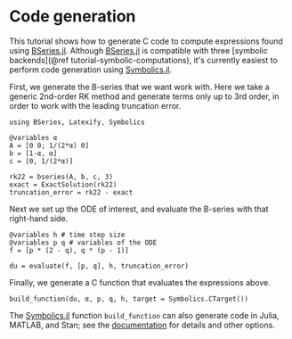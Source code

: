 # Code generation

This tutorial shows how to generate C code to compute expressions found using
[BSeries.jl](https://github.com/ranocha/BSeries.jl).
Although [BSeries.jl](https://github.com/ranocha/BSeries.jl) is compatible with three
[symbolic backends](@ref tutorial-symbolic-computations), it's currently easiest to
perform code generation using [Symbolics.jl](https://github.com/JuliaSymbolics/Symbolics.jl).

First, we generate the B-series that we want work with.
Here we take a generic 2nd-order RK method and generate terms only up to 3rd order,
in order to work with the leading truncation error.


```@example code-generation
using BSeries, Latexify, Symbolics

@variables α
A = [0 0; 1/(2*α) 0]
b = [1-α, α]
c = [0, 1/(2*α)]

rk22 = bseries(A, b, c, 3)
exact = ExactSolution(rk22)
truncation_error = rk22 - exact
```

Next we set up the ODE of interest, and evaluate the B-series with that right-hand side.


```@example code-generation
@variables h # time step size
@variables p q # variables of the ODE
f = [p * (2 - q), q * (p - 1)]

du = evaluate(f, [p, q], h, truncation_error)
```

Finally, we generate a C function that evaluates the expressions above.


```@example code-generation
build_function(du, α, p, q, h, target = Symbolics.CTarget())
```

The [Symbolics.jl](https://github.com/JuliaSymbolics/Symbolics.jl) function `build_function`
can also generate code in Julia, MATLAB, and Stan; see the
[documentation](https://symbolics.juliasymbolics.org/stable/manual/build_function/#build_function)
for details and other options.
